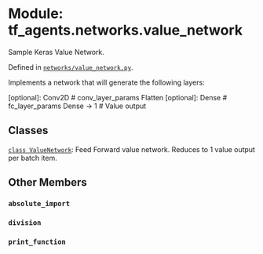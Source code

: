 <div itemscope itemtype="http://developers.google.com/ReferenceObject">
<meta itemprop="name" content="tf_agents.networks.value_network" />
<meta itemprop="path" content="Stable" />
<meta itemprop="property" content="absolute_import"/>
<meta itemprop="property" content="division"/>
<meta itemprop="property" content="print_function"/>
</div>

# Module: tf_agents.networks.value_network

Sample Keras Value Network.



Defined in [`networks/value_network.py`](https://github.com/tensorflow/agents/tree/master/tf_agents/networks/value_network.py).

<!-- Placeholder for "Used in" -->

Implements a network that will generate the following layers:

  [optional]: Conv2D # conv_layer_params
  Flatten
  [optional]: Dense  # fc_layer_params
  Dense -> 1         # Value output

## Classes

[`class ValueNetwork`](../../tf_agents/networks/value_network/ValueNetwork.md): Feed Forward value network. Reduces to 1 value output per batch item.

## Other Members

<h3 id="absolute_import"><code>absolute_import</code></h3>

<h3 id="division"><code>division</code></h3>

<h3 id="print_function"><code>print_function</code></h3>

